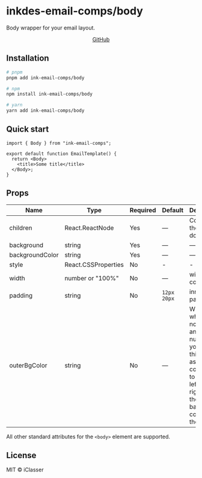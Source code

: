 # inkdes-email-comps/body

Body wrapper for your email layout.

<div style='text-align:center'>
  <a href='https://github.com/iClasser/inkdes-email-comps'>GitHub<a>
  </hr>
</div>

## Installation

```bash
# pnpm
pnpm add ink-email-comps/body

# npm
npm install ink-email-comps/body

# yarn
yarn add ink-email-comps/body
```

## Quick start

```tsx
import { Body } from "ink-email-comps";

export default function EmailTemplate() {
  return <Body>
    <title>Some title</title>
  </Body>;
}
```

## Props

| Name     | Type            | Required | Default | Description |
| -------- | --------------- | -------- | ------- | ----------- |
| children | React.ReactNode | Yes      | —       | Content of the email document |
| background | string | Yes | — | — |
| backgroundColor | string | Yes | — | — |
| style | React.CSSProperties | No | - | - |
| width | number or "100%" | No | — | width of container |
| padding | string | No | `12px 20px` | inner padding |
| outerBgColor | string | No | — | When whidth is not `100%` and a number, you can set this value as Hex color value to set the left and right side of the section background color, not the inside |

All other standard attributes for the `<body>` element are supported.

## License

MIT © iClasser
